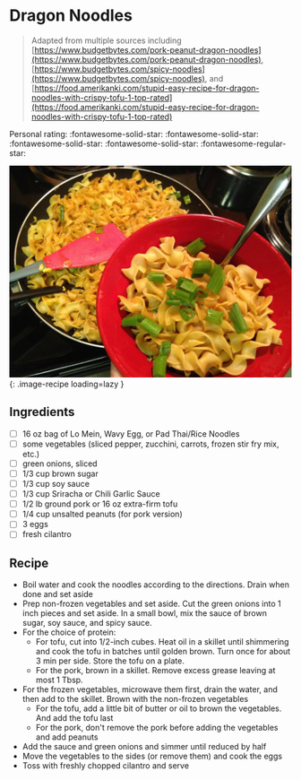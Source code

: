 # Dragon Noodles

> Adapted from multiple sources including [https://www.budgetbytes.com/pork-peanut-dragon-noodles](https://www.budgetbytes.com/pork-peanut-dragon-noodles), [https://www.budgetbytes.com/spicy-noodles](https://www.budgetbytes.com/spicy-noodles), and [https://food.amerikanki.com/stupid-easy-recipe-for-dragon-noodles-with-crispy-tofu-1-top-rated](https://food.amerikanki.com/stupid-easy-recipe-for-dragon-noodles-with-crispy-tofu-1-top-rated)

<!-- {cts} rating=4; (User can specify rating on scale of 1-5) -->

Personal rating: :fontawesome-solid-star: :fontawesome-solid-star: :fontawesome-solid-star: :fontawesome-solid-star: :fontawesome-regular-star:

<!-- {cte} -->

<!-- {cts} name_image=dragon_noodles.jpg; (User can specify image name) -->

![dragon_noodles.jpg](./dragon_noodles.jpg){: .image-recipe loading=lazy }

<!-- {cte} -->

## Ingredients

- [ ] 16 oz bag of Lo Mein, Wavy Egg, or Pad Thai/Rice Noodles
- [ ] some vegetables (sliced pepper, zucchini, carrots, frozen stir fry mix, etc.)
- [ ] green onions, sliced
- [ ] 1/3 cup brown sugar
- [ ] 1/3 cup soy sauce
- [ ] 1/3 cup Sriracha or Chili Garlic Sauce
- [ ] 1/2 lb ground pork or 16 oz extra-firm tofu
- [ ] 1/4 cup unsalted peanuts (for pork version)
- [ ] 3 eggs
- [ ] fresh cilantro

## Recipe

- Boil water and cook the noodles according to the directions. Drain when done and set aside
- Prep non-frozen vegetables and set aside. Cut the green onions into 1 inch pieces and set aside. In a small bowl, mix the sauce of brown sugar, soy sauce, and spicy sauce.
- For the choice of protein:
    - For tofu, cut into 1/2-inch cubes. Heat oil in a skillet until shimmering and cook the tofu in batches until golden brown. Turn once for about 3 min per side. Store the tofu on a plate.
    - For the pork, brown in a skillet. Remove excess grease leaving at most 1 Tbsp.
- For the frozen vegetables, microwave them first, drain the water, and then add to the skillet. Brown with the non-frozen vegetables
    - For the tofu, add a little bit of butter or oil to brown the vegetables. And add the tofu last
    - For the pork, don't remove the pork before adding the vegetables and add peanuts
- Add the sauce and green onions and simmer until reduced by half
- Move the vegetables to the sides (or remove them) and cook the eggs
- Toss with freshly chopped cilantro and serve

